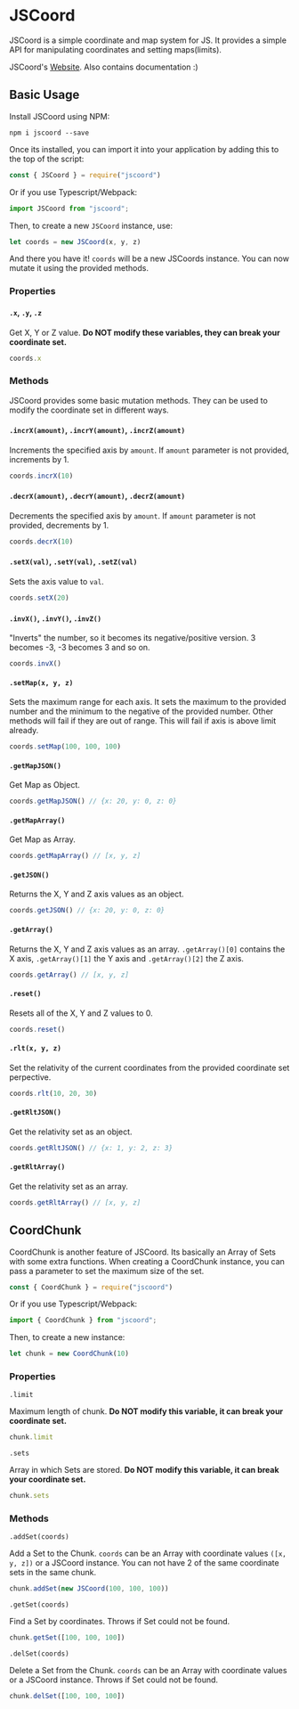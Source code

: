 # JSCoord  

JSCoord is a simple coordinate and map system for JS. It provides a simple API for manipulating coordinates and setting maps(limits).  

JSCoord's [Website](https://coord.js.org). Also contains documentation :)  

## Basic Usage  

Install JSCoord using NPM:

```
npm i jscoord --save
```

Once its installed, you can import it into your application by adding this to the top of the script:

```js
const { JSCoord } = require("jscoord")
```

Or if you use Typescript/Webpack:

```ts
import JSCoord from "jscoord";
```

Then, to create a new `JSCoord` instance, use:

```js
let coords = new JSCoord(x, y, z)
```

And there you have it! `coords` will be a new JSCoords instance. You can now mutate it using the provided methods.

### Properties

#### `.x`, `.y`, `.z`

Get X, Y or Z value. **Do NOT modify these variables, they can break your coordinate set.** 

```js
coords.x
```

### Methods

JSCoord provides some basic mutation methods. They can be used to modify the coordinate set in different ways.

#### `.incrX(amount)`, `.incrY(amount)`, `.incrZ(amount)`

Increments the specified axis by `amount`. If `amount` parameter is not provided, increments by 1.

```js
coords.incrX(10)
```

#### `.decrX(amount)`, `.decrY(amount)`, `.decrZ(amount)`

Decrements the specified axis by `amount`. If `amount` parameter is not provided, decrements by 1.

```js
coords.decrX(10)
```

#### `.setX(val)`, `.setY(val)`, `.setZ(val)`

Sets the axis value to `val`.

```js
coords.setX(20)
```

#### `.invX()`, `.invY()`, `.invZ()`

"Inverts" the number, so it becomes its negative/positive version. 3 becomes -3, -3 becomes 3 and so on.

```js
coords.invX()
```

#### `.setMap(x, y, z)`

Sets the maximum range for each axis. It sets the maximum to the provided number and the minimum to the negative of the provided number. Other methods will fail if they are out of range. This will fail if axis is above limit already.

```js
coords.setMap(100, 100, 100)
```

#### `.getMapJSON()`

Get Map as Object.

```js
coords.getMapJSON() // {x: 20, y: 0, z: 0}
```

#### `.getMapArray()`

Get Map as Array.

```js
coords.getMapArray() // [x, y, z]
```

#### `.getJSON()`

Returns the X, Y and Z axis values as an object.

```js
coords.getJSON() // {x: 20, y: 0, z: 0}
```

#### `.getArray()`

Returns the X, Y and Z axis values as an array. `.getArray()[0]` contains the X axis, `.getArray()[1]` the Y axis and `.getArray()[2]` the Z axis.

```js
coords.getArray() // [x, y, z]
```

#### `.reset()`

Resets all of the X, Y and Z values to 0.

```js
coords.reset()
```

#### `.rlt(x, y, z)`

Set the relativity of the current coordinates from the provided coordinate set perpective.

```js
coords.rlt(10, 20, 30)
```

#### `.getRltJSON()`

Get the relativity set as an object.

```js
coords.getRltJSON() // {x: 1, y: 2, z: 3}
```

#### `.getRltArray()`

Get the relativity set as an array.

```js
coords.getRltArray() // [x, y, z]
```

## CoordChunk

CoordChunk is another feature of JSCoord. Its basically an Array of Sets with some extra functions. When creating a CoordChunk instance, you can pass a parameter to set the maximum size of the set.

```js
const { CoordChunk } = require("jscoord")
```

Or if you use Typescript/Webpack:

```ts
import { CoordChunk } from "jscoord";
```

Then, to create a new instance: 

```js
let chunk = new CoordChunk(10)
```

### Properties

`.limit`

Maximum length of chunk. **Do NOT modify this variable, it can break your coordinate set.**

```js
chunk.limit
```

`.sets`

Array in which Sets are stored. **Do NOT modify this variable, it can break your coordinate set.**

```js
chunk.sets
```

### Methods

`.addSet(coords)`

Add a Set to the Chunk. `coords` can be an Array with coordinate values `([x, y, z])` or a JSCoord instance. You can not have 2 of the same coordinate sets in the same chunk.

```js
chunk.addSet(new JSCoord(100, 100, 100))
```

`.getSet(coords)`

Find a Set by coordinates. Throws if Set could not be found.

```js
chunk.getSet([100, 100, 100])
```

`.delSet(coords)`

Delete a Set from the Chunk. `coords` can be an Array with coordinate values or a JSCoord instance. Throws if Set could not be found.

```js
chunk.delSet([100, 100, 100])
```


